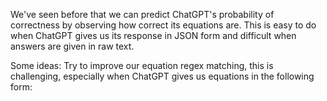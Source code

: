 We've seen before that we can predict ChatGPT's probability of correctness by observing how correct its equations are.
This is easy to do when ChatGPT gives us its response in JSON form and difficult when answers are given in raw text.

Some ideas:
Try to improve our equation regex matching, this is challenging, especially when ChatGPT gives us equations in the following form:


